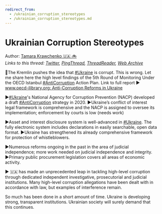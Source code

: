 ```yaml
---
redirect_from:
  - /ukrainian_corruption_stereotypes
  - /ukrainian_corruption_stereotypes.md
---
```

# Ukrainian Corruption Stereotypes

Author: [Tamara Krawchenko 🇺🇦 🚲](https://twitter.com/T_Krawchenko)  
*Links to this thread: [Twitter](https://twitter.com/T_Krawchenko/status/1532476007701020672), [PingThread](https://pingthread.com/thread/1532476007701020672), [ThreadReader](https://threadreaderapp.com/thread/1532476007701020672.html), [Web Archive](https://web.archive.org/web/*/https://twitter.com/T_Krawchenko/status/1532476007701020672)*

🧵The Kremlin pushes the idea that [#Ukraine](https://twitter.com/hashtag/Ukraine) is corrupt. This is wrong. Let me share here the high level findings of the 5th Round of Monitoring Under the OECD Istanbul [#AntiCorruption](https://twitter.com/hashtag/AntiCorruption) Action Plan. Link to full report ▶️
[www.oecd-ilibrary.org: Anti-Corruption Reforms in Ukraine](https://www.oecd-ilibrary.org/governance/anti-corruption-reforms-in-ukraine_b1901b8c-en)

▶️[#Ukraine](https://twitter.com/hashtag/Ukraine)'s National Agency for Corruption Prevention (NACP) developed a draft [#AntiCorruption](https://twitter.com/hashtag/AntiCorruption)
strategy in 2020.
▶️Ukraine’s conflict of interest legal framework is comprehensive and the NACP is assigned to oversee its implementation; enforcement by courts is low (needs work)

▶️Asset and interest disclosure system is well-advanced in [#Ukraine](https://twitter.com/hashtag/Ukraine). The fully electronic system
includes declarations in easily searchable, open data format.
▶️Ukraine has strengthened its already comprehensive framework for protection of whistleblowers.

▶️Numerous reforms ongoing in the past in the area of judicial independence; more work needed on judicial independence and integrity.
▶️Primary public procurement legislation covers all areas of economic activity.

▶️ 🇺🇦 has made an unprecedented leap in tackling high-level corruption through dedicated independent investigative, prosecutorial and judicial institutions. Many high-level corruption allegations have been dealt with in accordance with law, but examples of interference remain.

So much has been done in a short amount of time. Ukraine is developing strong, transparent institutions. Ukrainian society will surely demand that this continues.
